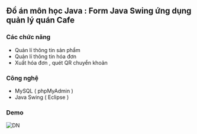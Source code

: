 
## Đồ án môn học Java : Form Java Swing ứng dụng quản lý quán Cafe 


### Các chức năng

- Quản lí thông tin sản phẩm 
- Quản lí thông tin hóa đơn 
- Xuất hóa đơn , quét QR chuyển khoản



### Công nghệ

- MySQL ( phpMyAdmin )
- Java Swing ( Eclipse )


### Demo
![DN](https://github.com/user-attachments/assets/e0c55b12-ebf5-48b3-b24d-a66b10b3d457)




